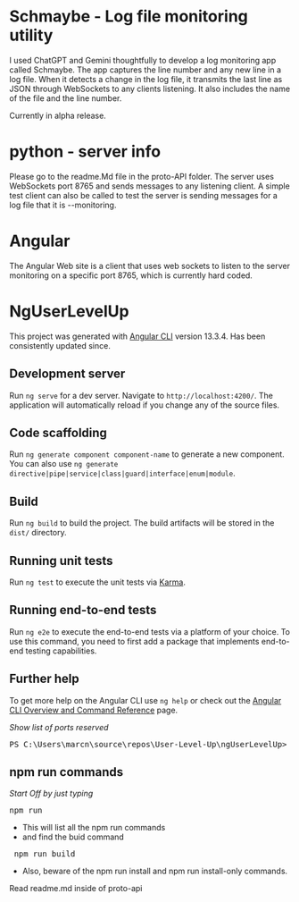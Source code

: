# Schmaybe - Log file monitoring utility
I used ChatGPT and Gemini thoughtfully to develop a log monitoring app called Schmaybe. The app captures the line number and any new line in a log file. When it detects a change in the log file, it transmits the last line as JSON through WebSockets to any clients listening. It also includes the name of the file and the line number.  

Currently in alpha release.

# python - server info

Please go to the readme.Md file in the proto-API folder.  The server uses WebSockets port 8765 and sends messages to any listening client.   A simple test client can also be called to test the server is sending messages for a log file that it is --monitoring.

# Angular

The Angular Web site is a client that uses web sockets to listen to the server monitoring on a specific port 8765, which is currently hard coded.

# NgUserLevelUp

This project was generated with [Angular CLI](https://github.com/angular/angular-cli) version 13.3.4.   Has been consistently updated since.

## Development server

Run `ng serve` for a dev server. Navigate to `http://localhost:4200/`. The application will automatically reload if you change any of the source files.

## Code scaffolding

Run `ng generate component component-name` to generate a new component. You can also use `ng generate directive|pipe|service|class|guard|interface|enum|module`.

## Build

Run `ng build` to build the project. The build artifacts will be stored in the `dist/` directory.

## Running unit tests

Run `ng test` to execute the unit tests via [Karma](https://karma-runner.github.io).

## Running end-to-end tests

Run `ng e2e` to execute the end-to-end tests via a platform of your choice. To use this command, you need to first add a package that implements end-to-end testing capabilities.

## Further help

To get more help on the Angular CLI use `ng help` or check out the [Angular CLI Overview and Command Reference](https://angular.io/cli) page.

*Show list of ports reserved*

<pre>PS C:\Users\marcn\source\repos\User-Level-Up\ngUserLevelUp> netsh interface ipv4 show excludedportrange protocol=tcp</pre>

## npm run commands

*Start Off by just typing*

<pre>npm run</pre>

* This will list all the npm run commands
* and find the buid command

<pre> npm run build</pre>

* Also, beware of the npm run install and npm run install-only commands.

  
 Read readme.md inside of proto-api


